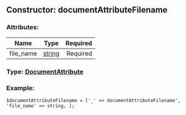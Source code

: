 ## Constructor: documentAttributeFilename  

### Attributes:

| Name     |    Type       | Required |
|----------|:-------------:|---------:|
|file\_name|[string](../types/string.md) | Required|



### Type: [DocumentAttribute](../types/DocumentAttribute.md)


### Example:

```
$documentAttributeFilename = ['_' => documentAttributeFilename', 'file_name' => string, ];
```